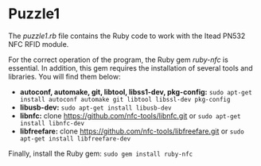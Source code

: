 # Puzzle1
The _puzzle1.rb_ file contains the Ruby code to work with the Itead PN532 NFC RFID module.

For the correct operation of the program, the Ruby gem _ruby-nfc_ is essential.
In addition, this gem requires the installation of several tools and libraries.
You will find them below:

- **autoconf, automake, git, libtool, libss1-dev, pkg-config:** `sudo apt-get install autoconf automake git libtool libssl-dev pkg-config`
- **libusb-dev:** `sudo apt-get install libusb-dev`
- **libnfc:** clone https://github.com/nfc-tools/libnfc.git or `sudo apt-get install libnfc-dev`
- **libfreefare:** clone https://github.com/nfc-tools/libfreefare.git or `sudo apt-get install libfreefare-dev`

Finally, install the Ruby gem: `sudo gem install ruby-nfc`
